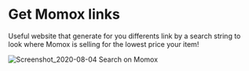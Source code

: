 # Get Momox links

Useful website that generate for you differents link by a search string to look where Momox is selling for the lowest price your item!

![Screenshot_2020-08-04 Search on Momox](https://user-images.githubusercontent.com/24525092/89325847-aaa49d80-d689-11ea-9261-d493ac17ef90.png)
